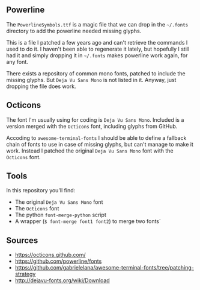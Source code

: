 ## Powerline

The `PowerlineSymbols.ttf` is a magic file that we can drop in the `~/.fonts`
directory to add the powerline needed missing glyphs.

This is a file I patched a few years ago and can't retrieve the commands I used
to do it. I haven't been able to regenerate it lately, but hopefully I still
had it and simply dropping it in `~/.fonts` makes powerline work again, for any
font.

There exists a repository of common mono fonts, patched to include the missing
glyphs. But `Deja Vu Sans Mono` is not listed in it. Anyway, just dropping the
file does work.

## Octicons

The font I'm usually using for coding is `Deja Vu Sans Mono`. Included is
a version merged with the `Octicons` font, including glyphs from GitHub.

Accoding to `awesome-terminal-fonts` I should be able to define a fallback
chain of fonts to use in case of missing glyphs, but can't manage to make it
work. Instead I patched the original `Deja Vu Sans Mono` font with the
`Octicons` font.


## Tools

In this repository you'll find:

- The original `Deja Vu Sans Mono` font
- The `Octicons` font
- The python `font-merge-python` script
- A wrapper (`$ font-merge font1 font2`) to merge two fonts`


## Sources

- https://octicons.github.com/
- https://github.com/powerline/fonts
- https://github.com/gabrielelana/awesome-terminal-fonts/tree/patching-strategy
- http://dejavu-fonts.org/wiki/Download

